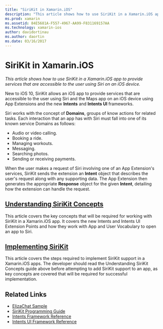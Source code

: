 ```yaml
---
title: "SiriKit in Xamarin.iOS"
description: "This article shows how to use SiriKit in a Xamarin.iOS app to provide services that are accessible to the user using Siri on an iOS device."
ms.prod: xamarin
ms.assetid: 84E5681A-F557-4967-AA99-F831169157AA
ms.technology: xamarin-ios
author: davidortinau
ms.author: daortin
ms.date: 03/16/2017
---
```


# SiriKit in Xamarin.iOS

_This article shows how to use SiriKit in a Xamarin.iOS app to provide services that are accessible to the user using Siri on an iOS device._

New to iOS 10, SiriKit allows an iOS app to provide services that are accessible to the user using Siri and the Maps app on an iOS device using App Extensions and the new **Intents** and **Intents UI** frameworks.

Siri works with the concept of **Domains**, groups of know actions for related tasks. Each interaction that an app has with Siri must fall into one of its known service Domains as follows:

- Audio or video calling.
- Booking a ride.
- Managing workouts.
- Messaging.
- Searching photos.
- Sending or receiving payments.

When the user makes a request of Siri involving one of an App Extension's services, SiriKit sends the extension an **Intent** object that describes the user's request along with any supporting data. The App Extension then generates the appropriate **Response** object for the given **Intent**, detailing how the extension can handle the request.

## [Understanding SiriKit Concepts](~/ios/platform/sirikit/understanding-sirikit.md)

This article covers the key concepts that will be required for working with SiriKit in a Xamarin.iOS app. It covers the new Intents and Intents UI Extension Points and how they work with App and User Vocabulary to open an app to Siri.

## [Implementing SiriKit](~/ios/platform/sirikit/implementing-sirikit.md)

This article covers the steps required to implement SiriKit support in a Xamarin.iOS apps. The developer should read the Understanding SiriKit Concepts guide above before attempting to add SiriKit support to an app, as key concepts are covered that will be required for successful implementation.

## Related Links

- [ElizaChat Sample](/samples/xamarin/ios-samples/ios10-elizachat)
- [SiriKit Programming Guide](https://developer.apple.com/library/prerelease/content/documentation/Intents/Conceptual/SiriIntegrationGuide/index.html)
- [Intents Framework Reference](https://developer.apple.com/reference/intents)
- [Intents UI Framework Reference](https://developer.apple.com/reference/intentsui)